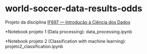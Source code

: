 # world-soccer-data-results-odds

Projeto da disciplina [IF697 — Introdução à Ciência dos Dados](https://profluciano.github.io/cd/)

*Notebook projeto 1 (Data processing): data_processing.ipynb

*Notebook projeto 2 (Classification with machine learning): projeto2_classification.ipynb

